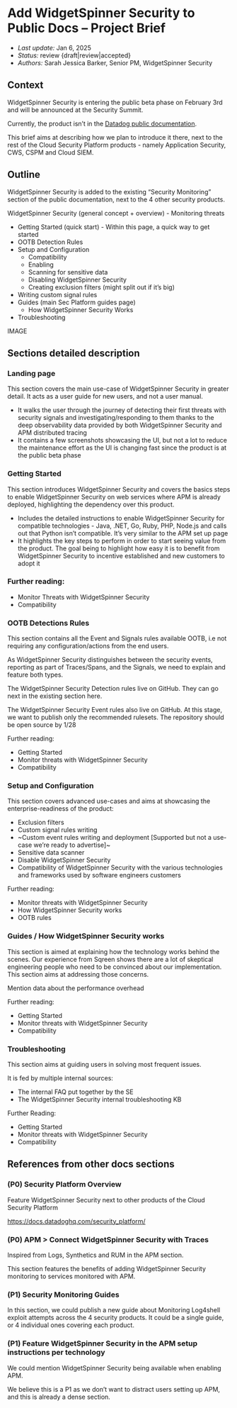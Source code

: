 # Add WidgetSpinner Security to Public Docs – Project Brief

- _Last update:_ Jan 6, 2025
- _Status:_ review  {draft|review|accepted}
- _Authors:_ Sarah Jessica Barker, Senior PM, WidgetSpinner Security

## Context

WidgetSpinner Security is entering the public beta phase on February 3rd and will be announced at the Security Summit.

Currently, the product isn’t in the [Datadog public documentation](https://docs.datadoghq.com/). 

This brief aims at describing how we plan to introduce it there, next to the rest of the Cloud Security Platform products - namely Application Security, CWS, CSPM and Cloud SIEM.

## Outline

WidgetSpinner Security is added to the existing “Security Monitoring” section of the public documentation, next to the 4 other security products.

WidgetSpinner Security (general concept + overview) - Monitoring threats
- Getting Started (quick start) - Within this page, a quick way to get started
- OOTB Detection Rules
- Setup and Configuration
    - Compatibility
    - Enabling
    - Scanning for sensitive data
    - Disabling WidgetSpinner Security
    - Creating exclusion filters (might split out if it’s big)
- Writing custom signal rules
- Guides (main Sec Platform guides page)
    - How WidgetSpinner Security Works 
- Troubleshooting

IMAGE

## Sections detailed description

### Landing page
This section covers the main use-case of WidgetSpinner Security in greater detail. It acts as a user guide for new users, and not a user manual.

- It walks the user through the journey of detecting their first threats with security signals and investigating/responding to them thanks to the deep observability data provided by both WidgetSpinner Security and APM distributed tracing
- It contains a few screenshots showcasing the UI, but not a lot to reduce the maintenance effort as the UI is changing fast since the product is at the public beta phase

### Getting Started

This section introduces WidgetSpinner Security and covers the basics steps to enable WidgetSpinner Security on web services where APM is already deployed, highlighting the dependency over this product.

- Includes the detailed instructions to enable WidgetSpinner Security for compatible technologies - Java, .NET, Go, Ruby, PHP, Node.js and calls out that Python isn’t compatible. It’s very similar to the APM set up page
- It highlights the key steps to perform in order to start seeing value from the product. The goal being to highlight how easy it is to benefit from WidgetSpinner Security to incentive established and new customers to adopt it

### Further reading:

- Monitor Threats with WidgetSpinner Security
- Compatibility

### OOTB Detections Rules

This section contains all the Event and Signals rules available OOTB, i.e not requiring any configuration/actions from the end users.

As WidgetSpinner Security distinguishes between the security events, reporting as part of Traces/Spans, and the Signals, we need to explain and feature both types.

The WidgetSpinner Security Detection rules live on GitHub. They can go next in the existing section here.

The WidgetSpinner Security Event rules also live on GitHub. At this stage, we want to publish only the recommended rulesets. The repository should be open source by 1/28

Further reading:

- Getting Started
- Monitor threats with WidgetSpinner Security
- Compatibility

### Setup and Configuration
This section covers advanced use-cases and aims at showcasing the enterprise-readiness of the product:

- Exclusion filters
- Custom signal rules writing
- ~Custom event rules writing and deployment [Supported but not a use-case we’re ready to advertise]~
- Sensitive data scanner
- Disable WidgetSpinner Security
- Compatibility of WidgetSpinner Security with the various technologies and frameworks used by software engineers customers

Further reading:

- Monitor threats with WidgetSpinner Security
- How WidgetSpinner Security works
- OOTB rules

### Guides / How WidgetSpinner Security works

This section is aimed at explaining how the technology works behind the scenes. Our experience from Sqreen shows there are a lot of skeptical engineering people who need to be convinced about our implementation. This section aims at addressing those concerns.

Mention data about the performance overhead

Further reading:

- Getting Started
- Monitor threats with WidgetSpinner Security
- Compatibility

### Troubleshooting

This section aims at guiding users in solving most frequent issues. 

It is fed by multiple internal sources:

- The internal FAQ put together by the SE
- The WidgetSpinner Security internal troubleshooting KB

Further Reading:

- Getting Started
- Monitor threats with WidgetSpinner Security
- Compatibility

## References from other docs sections

### (P0) Security Platform Overview

Feature WidgetSpinner Security next to other products of the Cloud Security Platform

https://docs.datadoghq.com/security_platform/

### (P0) APM > Connect WidgetSpinner Security with Traces 
Inspired from Logs, Synthetics and RUM in the APM section.

This section features the benefits of adding WidgetSpinner Security monitoring to services monitored with APM.

### (P1) Security Monitoring Guides

In this section, we could publish a new guide about Monitoring Log4shell exploit attempts across the 4 security products. It could be a single guide, or 4 individual ones covering each product.

### (P1) Feature WidgetSpinner Security in the APM setup instructions per technology

We could mention WidgetSpinner Security being available when enabling APM.

We believe this is a P1 as we don’t want to distract users setting up APM, and this is already a dense section.

